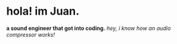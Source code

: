 # hola! im Juan.

**a sound engineer that got into coding.** *hey, i know how an audio compressor works!*

